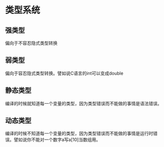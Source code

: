 # 类型系统

## 强类型

偏向于不容忍隐式类型转换

## 弱类型

偏向于容忍隐式类型转换。譬如说C语言的int可以变成double

## 静态类型

编译的时候就知道每一个变量的类型，因为类型错误而不能做的事情是语法错误。

## 动态类型

编译的时候不知道每一个变量的类型，因为类型错误而不能做的事情是运行时错误。譬如说你不能对一个数字a写a[10]当数组用。